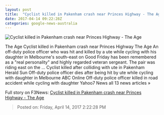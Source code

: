 ```yaml
---
layout: post
title:  "Cyclist killed in Pakenham crash near Princes Highway - The Age"
date: 2017-04-14 09:22:28Z
categories: google-news-australia
---
```


![Cyclist killed in Pakenham crash near Princes Highway - The Age](http://www.theage.com.au/content/dam/images/g/v/l/c/e/2/image.related.articleLeadwide.620x349.gvkwwq.png/1492167792456.jpg)

The Age Cyclist killed in Pakenham crash near Princes Highway The Age An off-duty police officer who was hit and killed by a ute while cycling with his daughter in Melbourne's south-east on Good Friday has been remembered as a "real personality" and highly regarded veteran sergeant. The pair was riding east on the ... Cyclist killed after colliding with ute in Pakenham Herald Sun Off-duty police officer dies after being hit by ute while cycling with daughter in Melbourne ABC Online Off-duty police officer killed in road accident while cycling with daughter Yahoo7 News all 13 news articles »


Full story on F3News: [Cyclist killed in Pakenham crash near Princes Highway - The Age](http://www.f3nws.com/n/asSPCC)

> Posted on: Friday, April 14, 2017 2:22:28 PM
